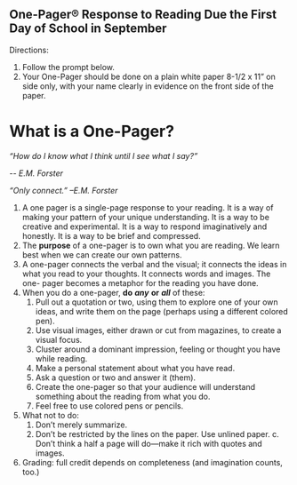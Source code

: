 ## One-Pager® Response to Reading Due the First Day of School in September

Directions:

1. Follow the prompt below.
2. Your One-Pager should be done on a plain white paper 8-1/2 x 11” on side only, with your name clearly in evidence on the front side of the paper.

# What is a One-Pager?

*“How do I know what I think until I see what I say?”*

*-- E.M. Forster*

*“Only connect.” –E.M. Forster*

1. A one pager is a single-page response to your reading. It is a way of making your pattern of your unique understanding. It is a way to be creative and experimental. It is a way to respond imaginatively and honestly. It is a way to be brief and compressed.
2. The **purpose** of a one-pager is to own what you are reading. We learn best when we can create our own patterns.
3. A one-pager connects the verbal and the visual; it connects the ideas in what you read to your thoughts. It connects words and images. The one- pager becomes a metaphor for the reading you have done.
4. When you do a one-pager, **do** ***any*** **or** ***all*** of these:  
   1. Pull out a quotation or two, using them to explore one of your own ideas, and write them on the page (perhaps using a different colored pen).  
   2. Use visual images, either drawn or cut from magazines, to create a visual focus.  
   3. Cluster around a dominant impression, feeling or thought you have while reading.  
   4. Make a personal statement about what you have read.  
   5. Ask a question or two and answer it (them).  
   6. Create the one-pager so that your audience will understand something about the reading from what you do.  
   7. Feel free to use colored pens or pencils.
5. What not to do:  
   1. Don’t merely summarize.  
   2. Don’t be restricted by the lines on the paper. Use unlined paper. c. Don’t think a half a page will do—make it rich with quotes and images.
6. Grading: full credit depends on completeness (and imagination counts, too.)